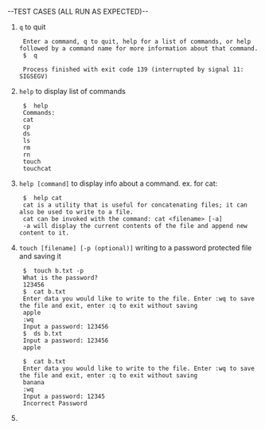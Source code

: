 --TEST CASES (ALL RUN AS EXPECTED)--

1. `q` to quit

        Enter a command, q to quit, help for a list of commands, or help followed by a command name for more information about that command.
        $  q
        
        Process finished with exit code 139 (interrupted by signal 11: SIGSEGV)

2. `help` to display list of commands

        $  help
        Commands: 
        cat
        cp
        ds
        ls
        rm
        rn
        touch
        touchcat

3. `help [command]` to display info about a command. ex. for cat:

        $  help cat
        cat is a utility that is useful for concatenating files; it can also be used to write to a file.
        cat can be invoked with the command: cat <filename> [-a]
        -a will display the current contents of the file and append new content to it.

4. `touch [filename] [-p (optional)]` writing to a password protected file and saving it

        $  touch b.txt -p
        What is the password?
        123456
        $  cat b.txt
        Enter data you would like to write to the file. Enter :wq to save the file and exit, enter :q to exit without saving
        apple
        :wq
        Input a password: 123456
        $  ds b.txt
        Input a password: 123456
        apple

        $  cat b.txt
        Enter data you would like to write to the file. Enter :wq to save the file and exit, enter :q to exit without saving
        banana
        :wq
        Input a password: 12345
        Incorrect Password

6. 

           


   



